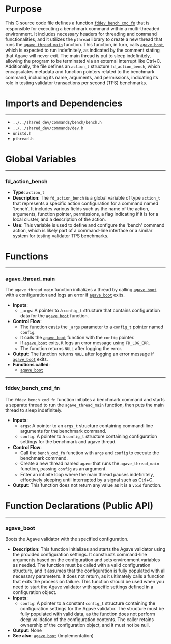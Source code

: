 # Purpose
This C source code file defines a function [`fddev_bench_cmd_fn`](#fddev_bench_cmd_fn) that is responsible for executing a benchmark command within a multi-threaded environment. It includes necessary headers for threading and command functionalities, and it utilizes the `pthread` library to create a new thread that runs the [`agave_thread_main`](#agave_thread_main) function. This function, in turn, calls [`agave_boot`](#agave_boot), which is expected to run indefinitely, as indicated by the comment stating that Agave will never exit. The main thread is put to sleep indefinitely, allowing the program to be terminated via an external interrupt like Ctrl+C. Additionally, the file defines an `action_t` structure `fd_action_bench`, which encapsulates metadata and function pointers related to the benchmark command, including its name, arguments, and permissions, indicating its role in testing validator transactions per second (TPS) benchmarks.
# Imports and Dependencies

---
- `../../shared_dev/commands/bench/bench.h`
- `../../shared_dev/commands/dev.h`
- `unistd.h`
- `pthread.h`


# Global Variables

---
### fd\_action\_bench
- **Type**: `action_t`
- **Description**: The `fd_action_bench` is a global variable of type `action_t` that represents a specific action configuration for a command named 'bench'. It includes various fields such as the name of the action, arguments, function pointer, permissions, a flag indicating if it is for a local cluster, and a description of the action.
- **Use**: This variable is used to define and configure the 'bench' command action, which is likely part of a command-line interface or a similar system for testing validator TPS benchmarks.


# Functions

---
### agave\_thread\_main<!-- {{#callable:agave_thread_main}} -->
The `agave_thread_main` function initializes a thread by calling [`agave_boot`](../../fdctl/commands/run_agave.c.driver.md#agave_boot) with a configuration and logs an error if [`agave_boot`](../../fdctl/commands/run_agave.c.driver.md#agave_boot) exits.
- **Inputs**:
    - `_args`: A pointer to a `config_t` structure that contains configuration data for the [`agave_boot`](../../fdctl/commands/run_agave.c.driver.md#agave_boot) function.
- **Control Flow**:
    - The function casts the `_args` parameter to a `config_t` pointer named `config`.
    - It calls the [`agave_boot`](../../fdctl/commands/run_agave.c.driver.md#agave_boot) function with the `config` pointer.
    - If [`agave_boot`](../../fdctl/commands/run_agave.c.driver.md#agave_boot) exits, it logs an error message using `FD_LOG_ERR`.
    - The function returns `NULL` after logging the error.
- **Output**: The function returns `NULL` after logging an error message if [`agave_boot`](../../fdctl/commands/run_agave.c.driver.md#agave_boot) exits.
- **Functions called**:
    - [`agave_boot`](../../fdctl/commands/run_agave.c.driver.md#agave_boot)


---
### fddev\_bench\_cmd\_fn<!-- {{#callable:fddev_bench_cmd_fn}} -->
The `fddev_bench_cmd_fn` function initiates a benchmark command and starts a separate thread to run the `agave_thread_main` function, then puts the main thread to sleep indefinitely.
- **Inputs**:
    - `args`: A pointer to an `args_t` structure containing command-line arguments for the benchmark command.
    - `config`: A pointer to a `config_t` structure containing configuration settings for the benchmark and agave thread.
- **Control Flow**:
    - Call the `bench_cmd_fn` function with `args` and `config` to execute the benchmark command.
    - Create a new thread named `agave` that runs the `agave_thread_main` function, passing `config` as an argument.
    - Enter an infinite loop where the main thread pauses indefinitely, effectively sleeping until interrupted by a signal such as Ctrl+C.
- **Output**: This function does not return any value as it is a `void` function.


# Function Declarations (Public API)

---
### agave\_boot<!-- {{#callable_declaration:agave_boot}} -->
Boots the Agave validator with the specified configuration.
- **Description**: This function initializes and starts the Agave validator using the provided configuration settings. It constructs command-line arguments based on the configuration and sets environment variables as needed. The function must be called with a valid configuration structure, and it assumes that the configuration is fully populated with all necessary parameters. It does not return, as it ultimately calls a function that exits the process on failure. This function should be used when you need to start the Agave validator with specific settings defined in a configuration object.
- **Inputs**:
    - `config`: A pointer to a constant `config_t` structure containing the configuration settings for the Agave validator. The structure must be fully populated with valid data, as the function does not perform deep validation of the configuration contents. The caller retains ownership of the configuration object, and it must not be null.
- **Output**: None
- **See also**: [`agave_boot`](../../fdctl/commands/run_agave.c.driver.md#agave_boot)  (Implementation)


